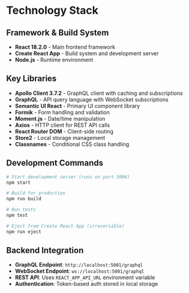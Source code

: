 # Technology Stack

## Framework & Build System
- **React 18.2.0** - Main frontend framework
- **Create React App** - Build system and development server
- **Node.js** - Runtime environment

## Key Libraries
- **Apollo Client 3.7.2** - GraphQL client with caching and subscriptions
- **GraphQL** - API query language with WebSocket subscriptions
- **Semantic UI React** - Primary UI component library
- **Formik** - Form handling and validation
- **Moment.js** - Date/time manipulation
- **Axios** - HTTP client for REST API calls
- **React Router DOM** - Client-side routing
- **Store2** - Local storage management
- **Classnames** - Conditional CSS class handling

## Development Commands
```bash
# Start development server (runs on port 3006)
npm start

# Build for production
npm run build

# Run tests
npm test

# Eject from Create React App (irreversible)
npm run eject
```

## Backend Integration
- **GraphQL Endpoint**: `http://localhost:5001/graphql`
- **WebSocket Endpoint**: `ws://localhost:5001/graphql`
- **REST API**: Uses `REACT_APP_API_URL` environment variable
- **Authentication**: Token-based auth stored in local storage